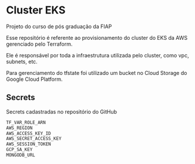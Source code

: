 # Cluster EKS
Projeto do curso de pós graduação da FIAP

Esse repositório é referente ao provisionamento do cluster do EKS da AWS gerenciado pelo Terraform.
<p>Ele é responsável por toda a infraestrutura utilizada pelo cluster, como vpc, subnets, etc.</p>
<p>Para gerenciamento do tfstate foi utilizado um bucket no Cloud Storage do Google Cloud Platform.</p>

## Secrets
Secrets cadastradas no repositório do GitHub

```bash
TF_VAR_ROLE_ARN
AWS_REGION
AWS_ACCESS_KEY_ID
AWS_SECRET_ACCESS_KEY
AWS_SESSION_TOKEN
GCP_SA_KEY
MONGODB_URL
```